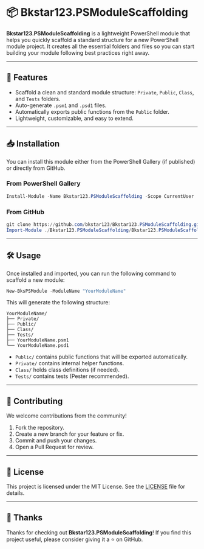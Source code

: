 
# 📦 Bkstar123.PSModuleScaffolding

**Bkstar123.PSModuleScaffolding** is a lightweight PowerShell module that helps you quickly scaffold a standard structure for a new PowerShell module project. It creates all the essential folders and files so you can start building your module following best practices right away.

---

## 🚀 Features

- Scaffold a clean and standard module structure: `Private`, `Public`, `Class`, and `Tests` folders.
- Auto-generate `.psm1` and `.psd1` files.
- Automatically exports public functions from the `Public` folder.
- Lightweight, customizable, and easy to extend.

---

## 📥 Installation

You can install this module either from the PowerShell Gallery (if published) or directly from GitHub.

### From PowerShell Gallery

```powershell
Install-Module -Name Bkstar123.PSModuleScaffolding -Scope CurrentUser
```

### From GitHub

```powershell
git clone https://github.com/bkstar123/Bkstar123.PSModuleScaffolding.git
Import-Module ./Bkstar123.PSModuleScaffolding/Bkstar123.PSModuleScaffolding.psm1
```

---

## 🛠️ Usage

Once installed and imported, you can run the following command to scaffold a new module:

```powershell
New-BksPSModule -ModuleName "YourModuleName"
```

This will generate the following structure:

```
YourModuleName/
├── Private/
├── Public/
├── Class/
├── Tests/
├── YourModuleName.psm1
└── YourModuleName.psd1
```

- `Public/` contains public functions that will be exported automatically.
- `Private/` contains internal helper functions.
- `Class/` holds class definitions (if needed).
- `Tests/` contains tests (Pester recommended).

---

## 🤝 Contributing

We welcome contributions from the community!

1. Fork the repository.
2. Create a new branch for your feature or fix.
3. Commit and push your changes.
4. Open a Pull Request for review.

---

## 📄 License

This project is licensed under the MIT License. See the [LICENSE](./LICENSE) file for details.

---

## 🌟 Thanks

Thanks for checking out **Bkstar123.PSModuleScaffolding**! If you find this project useful, please consider giving it a ⭐ on GitHub.
